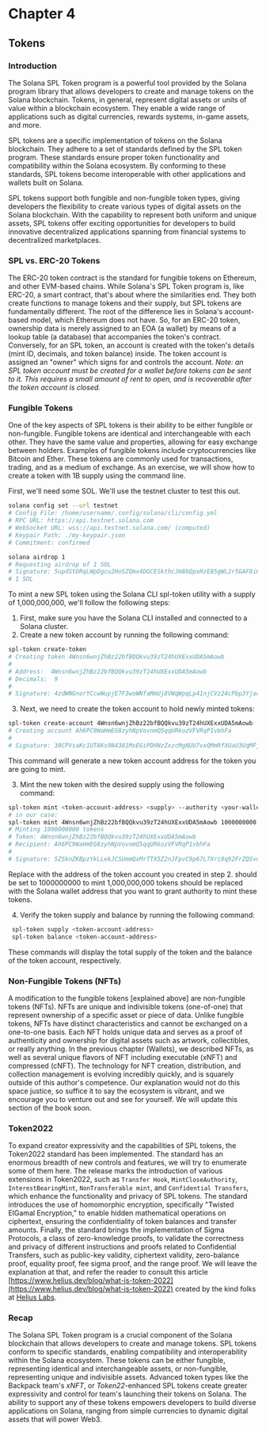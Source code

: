 # Chapter 4

## Tokens

### Introduction

The Solana SPL Token program is a powerful tool provided by the Solana program library that allows developers to create and manage tokens on the Solana blockchain. Tokens, in general, represent digital assets or units of value within a blockchain ecosystem. They enable a wide range of applications such as digital currencies, rewards systems, in-game assets, and more.

SPL tokens are a specific implementation of tokens on the Solana blockchain. They adhere to a set of standards defined by the SPL token program. These standards ensure proper token functionality and compatibility within the Solana ecosystem. By conforming to these standards, SPL tokens become interoperable with other applications and wallets built on Solana.

SPL tokens support both fungible and non-fungible token types, giving developers the flexibility to create various types of digital assets on the Solana blockchain. With the capability to represent both uniform and unique assets, SPL tokens offer exciting opportunities for developers to build innovative decentralized applications spanning from financial systems to decentralized marketplaces.

### SPL vs. ERC-20 Tokens

The ERC-20 token contract is the standard for fungible tokens on Ethereum, and other EVM-based chains. While Solana's SPL Token program is, like ERC-20, a smart contract, that's about where the similarities end. They both create functions to manage tokens and their supply, but SPL tokens are fundamentally different. The root of the difference lies in Solana's account-based model, which Ethereum does not have. So, for an ERC-20 token, ownership data is merely assigned to an EOA (a wallet) by means of a lookup table (a database) that accompanies the token's contract. Conversely, for an SPL token, an account is created with the token's details (mint ID, decimals, and token balance) inside. The token account is assigned an "owner" which signs for and controls the account. _Note: an SPL token account must be created for a wallet before tokens can be sent to it. This requires a small amount of rent to open, and is recoverable after the token account is closed._

### Fungible Tokens

One of the key aspects of SPL tokens is their ability to be either fungible or non-fungible. Fungible tokens are identical and interchangeable with each other. They have the same value and properties, allowing for easy exchange between holders. Examples of fungible tokens include cryptocurrencies like Bitcoin and Ether. These tokens are commonly used for transactions, trading, and as a medium of exchange. As an exercise, we will show how to create a token with 1B supply using the command line.

First, we'll need some SOL. We'll use the testnet cluster to test this out.
```bash
solana config set --url testnet
# Config File: /home/username/.config/solana/cli/config.yml
# RPC URL: https://api.testnet.solana.com 
# WebSocket URL: wss://api.testnet.solana.com/ (computed)
# Keypair Path: ./my-keypair.json 
# Commitment: confirmed

solana airdrop 1
# Requesting airdrop of 1 SOL
# Signature: 5updStDRqLWpDgcu2HoSZQmx4DGCESkthcJm8bQpxHzE85gWL2r5GAF8i6JpaY12R14BqPRstesYA4crRvuG9Wv8
# 1 SOL
```

To mint a new SPL token using the Solana CLI spl-token utility with a supply of 1,000,000,000, we'll follow the following steps:

1. First, make sure you have the Solana CLI installed and connected to a Solana cluster.
2. Create a new token account by running the following command:

```bash
spl-token create-token
# Creating token 4Wnsn6wnjZhBz22bfBQQkvu39zT24hUXExxUDA5mAowb
#
# Address:  4Wnsn6wnjZhBz22bfBQQkvu39zT24hUXExxUDA5mAowb
# Decimals:  9
#
# Signature: 4zdWNGnorYCcwWupjE7F3woWNfaMmUj8VWqWpqLp41njCVz24cPbp3Yjacoc15Cpsc2eRKSTbUGSP2Y4Fshy5LpS
```

3. Next, we need to create the token account to hold newly minted tokens:
```bash
spl-token create-account 4Wnsn6wnjZhBz22bfBQQkvu39zT24hUXExxUDA5mAowb
# Creating account Ah6PC9WaHmEG8zyhNpVovnmQ5qqURkozVFVRqP1vbhFa
# 
# Signature: 39CPVsaKc1UTAKs9N4381MsEGiPDHNzZxzcMgNUU7vxQMmRfXUaU3UqMFjN7K4kBY6zxHEDNVyvFCAHD91JXstaG
```

This command will generate a new token account address for the token you are going to mint.

3. Mint the new token with the desired supply using the following command:

```bash
spl-token mint <token-account-address> <supply> --authority <your-wallet-address>
# in our case:
spl-token mint 4Wnsn6wnjZhBz22bfBQQkvu39zT24hUXExxUDA5mAowb 1000000000 Ah6PC9WaHmEG8zyhNpVovnmQ5qqURkozVFVRqP1vbhFa
# Minting 1000000000 tokens
# Token: 4Wnsn6wnjZhBz22bfBQQkvu39zT24hUXExxUDA5mAowb
# Recipient: Ah6PC9WaHmEG8zyhNpVovnmQ5qqURkozVFVRqP1vbhFa
# 
# Signature: 5ZSknZKBpzYkLLekJCSUmmQxMrTTX5Z2nJFpvC9p67L7Xri9q92FrZQSvchNtowk3fpJFgs58K7qZ4aA3bDo658v
```
Replace <token-account-address> with the address of the token account you created in step 2. <supply> should be set to 1000000000 to mint 1,000,000,000 tokens <your-wallet-address> should be replaced with the Solana wallet address that you want to grant authority to mint these tokens.

4. Verify the token supply and balance by running the following command:

```bash
 spl-token supply <token-account-address>
 spl-token balance <token-account-address>
```
These commands will display the total supply of the token and the balance of the token account, respectively.

### Non-Fungible Tokens (NFTs)
A modification to the fungible tokens [explained above] are non-fungible tokens (NFTs). NFTs are unique and indivisible tokens (one-of-one) that represent ownership of a specific asset or piece of data. Unlike fungible tokens, NFTs have distinct characteristics and cannot be exchanged on a one-to-one basis. Each NFT holds unique data and serves as a proof of authenticity and ownership for digital assets such as artwork, collectibles, or really anything. In the previous chapter (Wallets), we described NFTs, as well as several unique flavors of NFT including executable (xNFT) and compressed (cNFT). The technology for NFT creation, distribution, and collection management is evolving incredibly quickly, and is squarely outside of this author's competence. Our explanation would not do this space justice, so suffice it to say the ecosystem is vibrant, and we encourage you to venture out and see for yourself. We will update this section of the book soon. 

### Token2022
To expand creator expressivity and the capabilities of SPL tokens, the Token2022 standard has been implemented. The standard has an enormous breadth of new controls and features, we will try to enumerate some of them here. The release marks the introduction of various extensions in Token2022, such as `Transfer Hook`, `MintCloseAuthority`, `InterestBearingMint`, `NonTransferable mint`, and `Confidential Transfers`, which enhance the functionality and privacy of SPL tokens. The standard introduces the use of homomorphic encryption, specifically "Twisted ElGamal Encryption," to enable hidden mathematical operations on ciphertext, ensuring the confidentiality of token balances and transfer amounts. Finally, the standard brings the implementation of Sigma Protocols, a class of zero-knowledge proofs, to validate the correctness and privacy of different instructions and proofs related to Confidential Transfers, such as public-key validity, ciphertext validity, zero-balance proof, equality proof, fee sigma proof, and the range proof. We will leave the explanation at that, and refer the reader to consult this article [https://www.helius.dev/blog/what-is-token-2022](https://www.helius.dev/blog/what-is-token-2022) created by the kind folks at [Helius Labs](https://www.helius.dev/). 

### Recap

The Solana SPL Token program is a crucial component of the Solana blockchain that allows developers to create and manage tokens. SPL tokens conform to specific standards, enabling compatibility and interoperability within the Solana ecosystem. These tokens can be either fungible, representing identical and interchangeable assets, or non-fungible, representing unique and indivisible assets. Advanced token types like the Backpack team's _xNFT_, or _Token22_-enhanced SPL tokens create greater expressivity and control for team's launching their tokens on Solana. The ability to support any of these tokens empowers developers to build diverse applications on Solana, ranging from simple currencies to dynamic digital assets that will power Web3.
